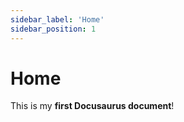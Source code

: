```yaml
---
sidebar_label: 'Home'
sidebar_position: 1
---
```


# Home

This is my **first Docusaurus document**!